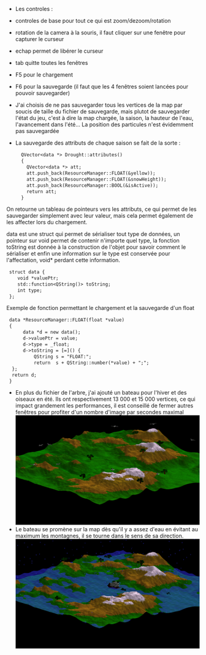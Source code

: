 - Les controles :
 - controles de base pour tout ce qui est zoom/dezoom/rotation
 - rotation de la camera à la souris, il faut cliquer sur une fenêtre pour capturer le curseur
 - echap permet de libérer le curseur
 - tab quitte toutes les fenêtres
 - F5 pour le chargement
 - F6 pour la sauvegarde (il faut que les 4 fenêtres soient lancées pour pouvoir sauvegarder)

- J'ai choisis de ne pas sauvegarder tous les vertices de la map par soucis de taille du fichier de sauvegarde, mais plutot de sauvegarder l'état du jeu, c'est à dire la map chargée, la saison, la hauteur de l'eau, l'avancement dans l'été... La position des particules n'est évidemment pas sauvegardée

- La sauvegarde des attributs de chaque saison se fait de la sorte :


        QVector<data *> Drought::attributes()
        {
          QVector<data *> att;
          att.push_back(ResourceManager::FLOAT(&yellow));
          att.push_back(ResourceManager::FLOAT(&snowHeight));
          att.push_back(ResourceManager::BOOL(&isActive));
          return att;
        }

On retourne un tableau de pointeurs vers les attributs, ce qui permet de les sauvegarder simplement avec leur valeur, mais cela permet également de les affecter lors du chargement.

data est une struct qui permet de sérialiser tout type de données, un pointeur sur void permet de contenir n'importe quel type, la fonction toString est donnée à la construction de l'objet pour savoir comment le sérialiser et enfin une information sur le type est conservée pour l'affectation, void* perdant cette information.

     struct data {
     	void *valuePtr;
	    std::function<QString()> toString;
	    int type;
     };


Exemple de fonction permettant le chargement et la sauvegarde d'un float


     data *ResourceManager::FLOAT(float *value)
     {
          data *d = new data();
	  	  d->valuePtr = value;
	      d->type = _float;
	      d->toString = [=]() {
	  	      QString s = "FLOAT:";
	  	      return  s + QString::number(*value) + ";";
	  };
	  return d;
     }


- En plus du fichier de l'arbre, j'ai ajouté un bateau pour l'hiver et des oiseaux en été. Ils ont respectivement 13 000 et 15 000 vertices, ce qui impact grandement les performances, il est conseillé de fermer autres fenêtres pour profiter d'un nombre d'image par secondes maximal
![alt tag](./birds.png)
- Le bateau se promène sur la map dès qu'il y a assez d'eau en évitant au maximum les montagnes, il se tourne dans le sens de sa direction.
![alt tag](./boat.png)
